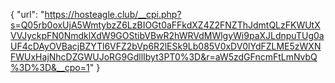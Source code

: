 {
  "url": "https://hosteagle.club/__cpi.php?s=Q05rb0oxUjA5WmtybzZ6LzBIOGt0aFFkdXZ4Z2FNZThJdmtQLzFKWUtXVVJyckpFN0NmdklXdW9GOStibVBwR2hWRVdMWlgyWi9paXJLdnpuTUg0aUF4cDAyOVBacjBZYTl6VFZ2bVp6R2lESk9Lb085V0xDV0lYdFZLME5zWXNFWUxHajNhcDZGWUJoRG9GdllIbyt3PT0%3D&r=aW5zdGFncmFtLmNvbQ%3D%3D&__cpo=1"
}
